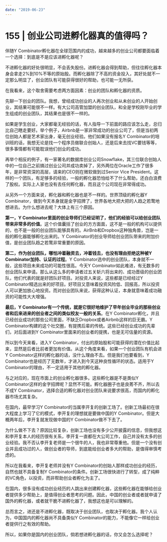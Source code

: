 ```yaml
---
date: "2019-06-23"
---  
```

      
# 155 | 创业公司进孵化器真的值得吗？
伴随Y Combinator孵化器在全球范围内的成功，越来越多的创业公司都要面临着一个选择：到底是不是应该进孵化器呢？

不进孵化器的好处很明显，不会丢失股份。进孵化器会得到帮助，但往往孵化器本身会拿走2\%到10\%不等的原始股。而孵化器除了不高的资金投入，其好处就不一定那么明显了，创业团队有可能获得很好的帮助，也可能一无所获。

在我看来，这个取舍需要考虑两方面因素：创业的团队和孵化器的资质。

先聊一下创业的团队。我想，曾经成功创业的人再次创业和从未创业的人开始创业，其结果可能很不一样。有大公司高管加盟的创业团队，和全是学校刚毕业的学生组成的创业团队，其结果也是很不一样的。

如果是学生创业，大家都毫无经验的话，有人指导一下前面的路应该怎么走，总归比自己瞎走要好。举个例子，Airbnb是一家非常成功的创业公司了，但是当初两位创始人都是艺术家出身，毫无创业经验。他们如果没有报名Y Combinator的培训班的话，我想无论是找一个程序员做联合创始人，还是后来去找VC要钱等等，很多事情都有可能耽误他们创业的成功。

再举个相反的例子，有一家著名的数据库创业公司Snowflake，其三位联合创始人中的一位自己之前搞过创业公司并成功卖掉了，另外两位在Oracle工作了很多年，是非常资深的高层，请来的CEO则在微软做到过Senior Vice President。这样的一个团队，有足够多的经验，一般的孵化器恐怕给不了什么帮助，还白白浪费了股权。实际上人家也没有去任何孵化器，而且这个公司现在非常得成功。

<!-- [[[read_end]]] -->

从另外一个方面来说，孵化器和孵化器也是不一样的。世界顶级的孵化器Y Combinator，做到今天本身就是金字招牌了，世界各地大把大把的人趋之若鹜地想进去。为什么想进去呢？大体上有三个原因。

**第一，Y Combinator里面的创业导师们已经证明了，他们的经验可以给创业团队带来非常多的价值**。这个价值囊括了创业的方方面面，这不是一般的机构可以提供的，也不是一般的创业团队能够具有的。AirBnb和Dropbox这种独角兽，岂是一般的孵化器能够孵化出来的。Y Combinator的创业导师给创业团队带来的附加价值，是创业团队趋之若鹜非常重要的原因。

**第二，作为创业团队，哪怕冲着融资去，冲着钱去，也没有理由拒绝这种被Y Combinator加持、认证的过程**。Y Combinator选中的创业团队，本身就不一般，这些项目未来成功的可能性很高。今天Y Combinator如此难进，有无数多的创业团队来申请。那么从这么多的申请者过五关斩六将出来的、成功晋级的创业团队，他们代表的就是好团队好项目。对投资人来说，这些都是已经经过Y Combinator精选出来的好项目。好项目又意味着投资风险低、回报高，所以投资人可以更加放心地投资。而对创业团队来说，获得这种认证，本身就意味着成功融资的可能性大大增强。

**最后，Y Combinator有一个传统，就是它很好地维护了早年创业毕业的那些创业者和后来进来的创业者之间的类似校友一般的关系**。在Y Combinator孵化，并且已经创业成功的那些公司里面，不缺乏Dropbox或者Airbnb这样的巨无霸。Y Combinator构建的这个社交圈，有提携后辈的传统。这些已经创业成功的先辈们，对后面进到Y Combinator里面来的创业者的提携，也是无可估量的资源。

所以到今天来看，进入Y Combinator，付出的原始股和可能获得的潜在价值比起来，显然是后者比前者更加有价值。从这个角度来看，如果一个创业团队有机会进Y Combinator这样的孵化器的话，没什么理由不去。但是我们也要看到，Y Combinator也是经历了无数年，才进入到今天这种良性循环的状态。适用于Y Combinator的理由，不一定适用于其他的孵化器。

与之对应的，现在市面上的创业孵化器很多。这些孵化器是不是类似Y Combinator这样的金字招牌呢？显然不可能。孵化器圈子也是良莠不齐，所以去不成Y Combinator，选择合适的孵化器对创业团队来说要求很高，而国内的孵化器市场尤其复杂。

在国内，最早学习Y Combinator的当属李开复的创新工场了。创新工场最初在很大程度上学习了它的模式，李开复的理想就是要做中国的Y Combinator。但是大概两年后，李开复就发现做中国的Y Combinator做不下去了。

为什么做不下去？原因比较复杂，创新工场也没有多少公开披露的信息，但我想这和李开复本人的经历很有关系，李开复一直都在大公司工作，自己并没有太多的创业经验。我不否认李开复老师是一个很牛的人，我也非常尊重他。但是一个没有创业并且成功过的人，做创业者的导师，到底能给创业者多大的帮助，是值得审慎考虑的。

所以在我看来，李开复老师并没有Y Combinator的创始人那样成功创业的经历，自然也就不具备复制Y Combinator的条件。创新工场很快进行了转型，成了纯粹的VC角色，以投资，而非帮助创业者孵化为主了。

在国内，很多没有成功创业经历的人跳出来创建孵化器，这些孵化器在能够给创业者提供多少帮助上，是值得创业者思考的问题。因此，中国的创业者或者就申请了国外的孵化器，或者就干脆不进孵化器了，我想这也是可以理解的。

总而言之，进还是不进孵化器，既取决于创业团队，也取决于孵化器。我个人认为，中国国内的孵化器尚不具备类似Y Combinator的能力，不能像它一样给创业者提供行之有效的帮助。

所以，如果你是国内的创业团队，倘若想进孵化器的话，你又会怎么选择呢？